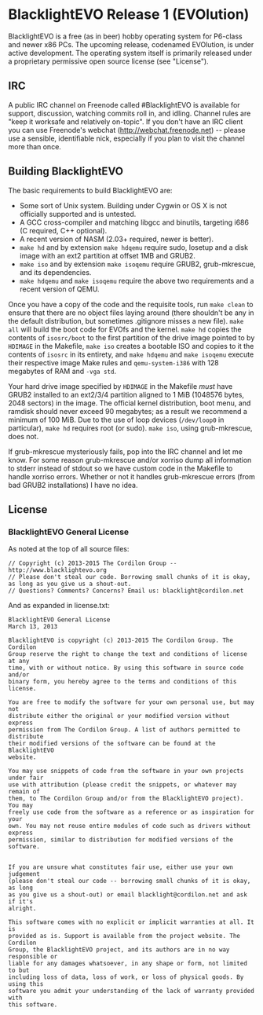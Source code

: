 BlacklightEVO Release 1 (EVOlution)
===================================

BlacklightEVO is a free (as in beer) hobby operating system for P6-class and newer x86 PCs. The upcoming release, codenamed EVOlution, is under active development. The operating system itself is primarily released under a proprietary permissive open source license (see "License").


IRC
---

A public IRC channel on Freenode called #BlacklightEVO is available for support, discussion, watching commits roll in, and idling. Channel rules are "keep it worksafe and relatively on-topic". If you don't have an IRC client you can use Freenode's webchat (http://webchat.freenode.net) -- please use a sensible, identifiable nick, especially if you plan to visit the channel more than once.

Building BlacklightEVO
----------------------

The basic requirements to build BlacklightEVO are:

 - Some sort of Unix system. Building under Cygwin or OS X is not officially supported and is untested.
 - A GCC cross-compiler and matching libgcc and binutils, targeting i686 (C required, C++ optional).
 - A recent version of NASM (2.03+ required, newer is better).
 - `make hd` and by extension `make hdqemu` require sudo, losetup and a disk image with an ext2 partition at offset 1MB and GRUB2.
 - `make iso` and by extension `make isoqemu` require GRUB2, grub-mkrescue, and its dependencies.
 - `make hdqemu` and `make isoqemu` require the above two requirements and a recent version of QEMU.

Once you have a copy of the code and the requisite tools, run `make clean` to ensure that there are no object files laying around (there shouldn't be any in the default distribution, but sometimes .gitignore misses a new file). `make all` will build the boot code for EVOfs and the kernel. `make hd` copies the contents of `isosrc/boot` to the first partition of the drive image pointed to by `HDIMAGE` in the Makefile, `make iso` creates a bootable ISO and copies to it the contents of `isosrc` in its entirety, and `make hdqemu` and `make isoqemu` execute their respective image Make rules and `qemu-system-i386` with 128 megabytes of RAM and `-vga std`.

Your hard drive image specified by `HDIMAGE` in the Makefile *must* have GRUB2 installed to an ext2/3/4 partition aligned to 1 MiB (1048576 bytes, 2048 sectors) in the image. The official kernel distribution, boot menu, and ramdisk should never exceed 90 megabytes; as a result we recommend a minimum of 100 MiB. Due to the use of loop devices (`/dev/loop0` in particular), `make hd` requires root (or sudo). `make iso`, using grub-mkrescue, does not.

If grub-mkrescue mysteriously fails, pop into the IRC channel and let me know. For some reason grub-mkrescue and/or xorriso dump all information to stderr instead of stdout so we have custom code in the Makefile to handle xorriso errors. Whether or not it handles grub-mkrescue errors (from bad GRUB2 installations) I have no idea.

License
-------

### BlacklightEVO General License

As noted at the top of all source files:

    // Copyright (c) 2013-2015 The Cordilon Group -- http://www.blacklightevo.org
    // Please don't steal our code. Borrowing small chunks of it is okay, as long as you give us a shout-out.
    // Questions? Comments? Concerns? Email us: blacklight@cordilon.net

And as expanded in license.txt:

    BlacklightEVO General License
    March 13, 2013
    
    BlacklightEVO is copyright (c) 2013-2015 The Cordilon Group. The Cordilon
    Group reserve the right to change the text and conditions of license at any
    time, with or without notice. By using this software in source code and/or
    binary form, you hereby agree to the terms and conditions of this license.
    
    You are free to modify the software for your own personal use, but may not
    distribute either the original or your modified version without express
    permission from The Cordilon Group. A list of authors permitted to distribute
    their modified versions of the software can be found at the BlacklightEVO
    website.
    
    You may use snippets of code from the software in your own projects under fair
    use with attribution (please credit the snippets, or whatever may remain of
    them, to The Cordilon Group and/or from the BlacklightEVO project). You may
    freely use code from the software as a reference or as inspiration for your
    own. You may not reuse entire modules of code such as drivers without express
    permission, similar to distribution for modified versions of the software.
    
    
    If you are unsure what constitutes fair use, either use your own judgement
    (please don't steal our code -- borrowing small chunks of it is okay, as long
    as you give us a shout-out) or email blacklight@cordilon.net and ask if it's
    alright.
    
    This software comes with no explicit or implicit warranties at all. It is
    provided as is. Support is available from the project website. The Cordilon
    Group, the BlacklightEVO project, and its authors are in no way responsible or
    liable for any damages whatsoever, in any shape or form, not limited to but
    including loss of data, loss of work, or loss of physical goods. By using this
    software you admit your understanding of the lack of warranty provided with
    this software.
